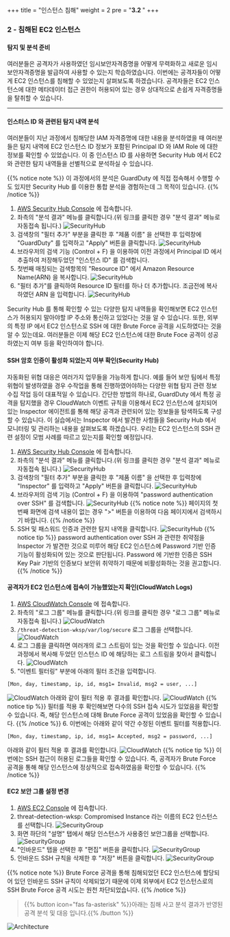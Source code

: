 +++
title = "인스턴스 침해"
weight = 2
pre = "<b>3.2 </b>"
+++

### 2 - 침해된 EC2 인스턴스

#### 탐지 및 분석 준비
 여러분들은 공격자가 사용하였던 임시보안자격증명을 어떻게 무력화하고 새로운 임시보안자격증명을 발급하여 사용할 수 있는지 학습하였습니다. 이번에는 공격자들이 어떻게 EC2 인스턴스를 침해할 수 있었는지 살펴보도록 하겠습니다. 공격자들은 EC2 인스턴스에 대한 메타데이터 접근 권한이 허용되어 있는 경우 상대적으로 손쉽게 자격증명들을 탈취할 수 있습니다.

* * * 
#### 인스터스 ID 와 관련된 탐지 내역 분석
여러분들이 지난 과정에서 침해당한 IAM 자격증명에 대한 내용을 분석하였을 때 여러분들은 탐지 내역에 EC2 인스턴스 ID 정보가 포함된 Principal ID 와 IAM Role 에 대한 정보를 확인할 수 있었습니다. 이 중 인스턴스 ID 를 사용하면 Security Hub 에서 EC2 와 관련한 탐지 내역들을 선별적으로 분석하실 수 있습니다. 

{{% notice note %}}
 이 과정에서의 분석은 GuardDuty 에 직접 접속해서 수행할 수도 있지만 Security Hub 를 이용한 통합 분석을 경험하는데 그 목적이 있습니다.
{{% /notice %}}

1. [AWS Security Hub Console](https://us-west-2.console.aws.amazon.com/securityhub/home?region=us-west-2#/findings) 에 접속합니다.  
2. 좌측의 "분석 결과" 메뉴를 클릭합니다.(위 링크를 클릭한 경우 "분석 결과" 메뉴로 자동접속 됩니다.)
![SecurityHub](/images/securityhub_detect1.png)  
3. 검색창의 "필터 추가" 부분을 클릭한 후 "제품 이름" 을 선택한 후 입력창에 "GuardDuty" 를 입력하고 "Apply" 버튼을 클릭합니다.
![SecurityHub](/images/securityhub_detect2.png)  
4. 브라우저의 검색 기능 (Control + F) 을 이용하여 이전 과정에서 Principal ID 에서 추출하여 저장해두었던 "인스턴스 ID" 를 검색합니다.
5. 첫번째 매칭되는 검색항목의 "Resource ID" 에서 Amazon Resource Name(ARN) 을 복사합니다.
![SecurityHub](/images/securityhub_detect3.png) 
6. "필터 추가"를 클릭하여 Resource ID 필터를 하나 더 추가합니다. 조금전에 복사하였던 ARN 을 입력합니다.
![SecurityHub](/images/securityhub_detect4.png)

 Security Hub 를 통해 확인할 수 있는 다양한 탐지 내역들을 확인해보면 EC2 인스턴스가 허용되지 말아야할 IP 주소와 통신하고 있었다는 것을 알 수 있습니다. 또한, 외부의 특정 IP 에서 EC2 인스턴스로 SSH 에 대한 Brute Force 공격을 시도하였다는 것을 알 수 있는데요. 여러분들은 이제 해당 EC2 인스턴스에 대한 Brute Foce 공격이 성공하였는지 여부 등을 확인하여야 합니다.

#### SSH 암호 인증이 활성화 되었는지 여부 확인(Security Hub)

 자동화된 위협 대응은 여러가지 업무들을 가능하게 합니다. 예를 들어 보안 팀에서 특정 위협이 발생하였을 경우 수작업을 통해 진행하였어야하는 다양한 위협 탐지 관련 정보 수집 작업 등이 대표적일 수 있습니다. 간단한 방법의 하나로, GuardDuty 에서 특정 공격을 탐지했을 경우 CloudWatch 이벤트 규칙을 이용해서 EC2 인스턴스에 설치되어 있는 Inspector 에이전트를 통해 해당 공격과 관련되어 있는 정보들을 탐색하도록 구성할 수 있습니다. 이 실습에서는 Inspector 에서 발견한 사항들을 Security Hub 에서 모니터링 및 관리하는 내용을 살펴보도록 하겠습니다. 우리는 EC2 인스턴스의 SSH 관련 설정이 모범 사례를 따르고 있는지를 확인할 예정입니다.

1. [AWS Security Hub Console](https://us-west-2.console.aws.amazon.com/securityhub/home?region=us-west-2#/findings) 에 접속합니다.  
2. 좌측의 "분석 결과" 메뉴를 클릭합니다.(위 링크를 클릭한 경우 "분석 결과" 메뉴로 자동접속 됩니다.)
![SecurityHub](/images/securityhub_detect1.png)  
3. 검색창의 "필터 추가" 부분을 클릭한 후 "제품 이름" 을 선택한 후 입력창에 "Inspector" 를 입력하고 "Apply" 버튼을 클릭합니다.
![SecurityHub](/images/securityhub_detect5.png)  
4. 브라우저의 검색 기능 (Control + F) 을 이용하여 "password authentication over SSH" 를 검색합니다.
![SecurityHub](/images/securityhub_detect6.png)
{{% notice note %}}
 페이지의 첫번째 화면에 검색 내용이 없는 경우 ">" 버튼을 이용하여 다음 페이지에서 검색하시기 바랍니다.
{{% /notice %}}
5. SSH 및 패스워드 인증과 관련한 탐지 내역을 클릭합니다.
![SecurityHub](/images/securityhub_detect7.png)
{{% notice tip %}}
 password authentication over SSH 과 관련한 취약점을 Inspector 가 발견한 것으로 미루어 해당 EC2 인스턴스에 Password 기반 인증 기능이 활성화되어 있는 것으로 판단됩니다. Password 에 기반한 인증은 SSH Key Pair 기반의 인증보다 보안위 취약하기 때문에 비활성화하는 것을 권고합니다.
{{% /notice %}}

#### 공격자가 EC2 인스턴스에 접속이 가능했었는지 확인(CloudWatch Logs)


1. [AWS CloudWatch Console](https://us-west-2.console.aws.amazon.com/cloudwatch/home?region=us-west-2#logs:) 에 접속합니다.  
2. 좌측의 "로그 그룹" 메뉴를 클릭합니다.(위 링크를 클릭한 경우 "로그 그룹" 메뉴로 자동접속 됩니다.)
![CloudWatch](/images/cloudwatch1.png)  
3. `/threat-detection-wksp/var/log/secure` 로그 그룹을 선택합니다.
![CloudWatch](/images/cloudwatch2.png)  
4. 로그 그룹을 클릭하면 여러개의 로그 스트림이 있는 것을 확인할 수 있습니다. 이전 과정에서 복사해 두었던 인스턴스 ID 에 해당하는 로그 스트림을 찾아서 클릭합니다.
![CloudWatch](/images/cloudwatch3.png)  
5. "이벤트 필터링" 부분에 아래의 필터 조건을 입력합니다.
~~~
[Mon, day, timestamp, ip, id, msg1= Invalid, msg2 = user, ...]
~~~
![CloudWatch](/images/cloudwatch4.png) 
아래와 같이 필터 적용 후 결과를 확인합니다.
![CloudWatch](/images/cloudwatch5.png) 
{{% notice tip %}}
 필터를 적용 후 확인해보면 다수의 SSH 접속 시도가 있었음을 확인할 수 있습니다. 즉, 해당 인스턴스에 대해 Brute Force 공격이 있었음을 확인할 수 있습니다.
{{% /notice %}}
6. 이번에는 아래와 같이 약간 수정된 이벤트 필터를 적용합니다.
~~~
[Mon, day, timestamp, ip, id, msg1= Accepted, msg2 = password, ...]
~~~
아래와 같이 필터 적용 후 결과를 확인합니다.
![CloudWatch](/images/cloudwatch6.png) 
{{% notice tip %}}
 이번에는 SSH 접근이 허용된 로그들을 확인할 수 있습니다. 즉, 공격자가 Brute Force 공격을 통해 해당 인스턴스에 정상적으로 접속하였음을 확인할 수 있습니다.
 {{% /notice %}}

#### EC2 보안 그룹 설정 변경
1. [AWS EC2 Console](https://us-west-2.console.aws.amazon.com/ec2/v2/home?region=us-west-2#Instances:sort=instanceId) 에 접속합니다.  
2. threat-detection-wksp: Compromised Instance 라는 이름의 EC2 인스턴스를 선택합니다.
![SecurityGroup](/images/securitygroup1.png)  
3. 화면 하단의 "설명" 탭에서 해당 인스턴스가 사용중인 보안그룹을 선택합니다.
![SecurityGroup](/images/securitygroup2.png)  
4. "인바운드" 탭을 선택한 후 "편집" 버튼을 클릭합니다.
![SecurityGroup](/images/securitygroup3.png)  
5. 인바운드 SSH 규칙을 삭제한 후 "저장" 버튼을 클릭합니다.
![SecurityGroup](/images/securitygroup4.png) 

{{% notice note %}}
 Brute Force 공격을 통해 침해되었던 EC2 인스턴스에 할당되어 있던 인바운드 SSH 규칙이 삭제되었기 때문에 이제 외부에서 EC2 인스턴스로의 SSH Brute Force 공격 시도는 원천 차단되었습니다.
 {{% /notice %}}

 > {{% button icon="fas fa-asterisk" %}}아래는 침해 사고 분석 결과가 반영된 공격 분석 및 대응 입니다.{{% /button %}}

![Architecture](/images/formation_architecture2.png)